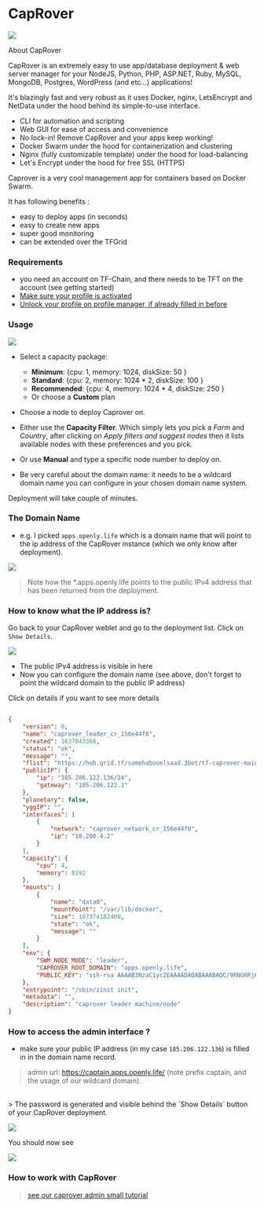 # CapRover

![](weblets/img/caprover_1.png)

About CapRover

CapRover is an extremely easy to use app/database deployment & web server manager for your NodeJS, Python, PHP, ASP.NET, Ruby, MySQL, MongoDB, Postgres, WordPress (and etc...) applications!

It's blazingly fast and very robust as it uses Docker, nginx, LetsEncrypt and NetData under the hood behind its simple-to-use interface.

- CLI for automation and scripting
- Web GUI for ease of access and convenience
- No lock-in! Remove CapRover and your apps keep working!
- Docker Swarm under the hood for containerization and clustering
- Nginx (fully customizable template) under the hood for load-balancing
- Let's Encrypt under the hood for free SSL (HTTPS)


Caprover is a very cool management app for containers based on Docker Swarm.

It has following benefits : 

- easy to deploy apps (in seconds)
- easy to create new apps
- super good monitoring
- can be extended over the TFGrid

### Requirements

- you need an account on TF-Chain, and there needs to be TFT on the account (see getting started)
- [Make sure your profile is activated](weblets/weblets_profile_manager)
- [Unlock your profile on profile manager, if already filled in before](profile_manager_unlock)

### Usage


![](weblets/img/new_cap1.png)

- Select a capacity package:
    - **Minimum**: {cpu: 1, memory: 1024, diskSize: 50 }
    - **Standard**: {cpu: 2, memory: 1024 * 2, diskSize: 100 }
    - **Recommended**: {cpu: 4, memory: 1024 * 4, diskSize: 250 }
    - Or choose a **Custom** plan

- Choose a node to deploy Caprover on.
- Either use the **Capacity Filter**. Which simply lets you pick a *Farm* and *Country*, after clicking on *Apply filters and suggest nodes* then it lists available nodes with these preferences and you pick. 
 
    
- Or use **Manual** and type a specific node number to deploy on.


- Be very careful about the domain name: it needs to be a wildcard domain name you can configure in your chosen domain name system.


Deployment will take couple of minutes.

### The Domain Name

- e.g. I picked ```apps.openly.life``` which is a domain name that will point to the ip address of the CapRover instance (which we only know after deployment).

![](weblets/img/domain_name_caprover_config.png)


> Note how the *.apps.openly.life points to the public IPv4 address that has been returned from the deployment.

### How to know what the IP address is?

Go back to your CapRover weblet and go to the deployment list. Click on `Show Details`.

![](weblets/img/caprover_detail_weblet.png)

- The public IPv4 address is visible in here
- Now you can configure the domain name (see above, don't forget to point the wildcard domain to the public IP address)

Click on details if you want to see more details

```json

{
    "version": 0,
    "name": "caprover_leader_cr_156e44f0",
    "created": 1637843368,
    "status": "ok",
    "message": "",
    "flist": "https://hub.grid.tf/samehabouelsaad.3bot/tf-caprover-main-a4f186da8d.flist",
    "publicIP": {
        "ip": "185.206.122.136/24",
        "gateway": "185.206.122.1"
    },
    "planetary": false,
    "yggIP": "",
    "interfaces": [
        {
            "network": "caprover_network_cr_156e44f0",
            "ip": "10.200.4.2"
        }
    ],
    "capacity": {
        "cpu": 4,
        "memory": 8192
    },
    "mounts": [
        {
            "name": "data0",
            "mountPoint": "/var/lib/docker",
            "size": 107374182400,
            "state": "ok",
            "message": ""
        }
    ],
    "env": {
        "SWM_NODE_MODE": "leader",
        "CAPROVER_ROOT_DOMAIN": "apps.openly.life",
        "PUBLIC_KEY": "ssh-rsa AAAAB3NzaC1yc2EAAAADAQABAAABAQC/9RNGKRjHvViunSOXhBF7EumrWvmqAAVJSrfGdLaVasgaYK6tkTRDzpZNplh3Tk1aowneXnZffygzIIZ82FWQYBo04IBWwFDOsCawjVbuAfcd9ZslYEYB3QnxV6ogQ4rvXnJ7IHgm3E3SZvt2l45WIyFn6ZKuFifK1aXhZkxHIPf31q68R2idJ764EsfqXfaf3q8H3u4G0NjfWmdPm9nwf/RJDZO+KYFLQ9wXeqRn6u/mRx+u7UD+Uo0xgjRQk1m8V+KuLAmqAosFdlAq0pBO8lEBpSebYdvRWxpM0QSdNrYQcMLVRX7IehizyTt+5sYYbp6f11WWcxLx0QDsUZ/J"
    },
    "entrypoint": "/sbin/zinit init",
    "metadata": "",
    "description": "caprover leader machine/node"
}
```

### How to access the admin interface ?

- make sure your public IP address (in my case ```185.206.122.136```) is filled in in the domain name record.

> admin url: https://captain.apps.openly.life/   (note prefix captain, and the usage of our wildcard domain).
<br> 
> The password is generated and visible behind the `Show Details` button of your CapRover deployment. 

![](weblets/img/caprover_login.png)

You should now see

![](weblets/img/captain_login+weblet_caprover_.png)

### How to work with CapRover

> [see our caprover admin small tutorial](weblets/weblets_caprover_admin)